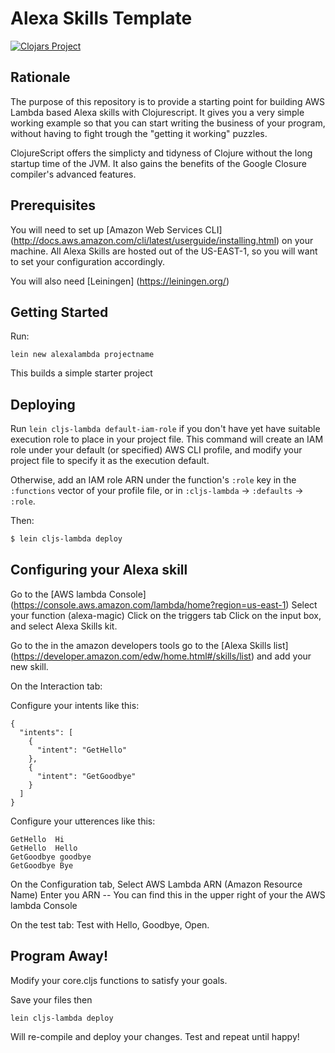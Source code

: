 # Alexa Skills Template
[![Clojars Project](https://img.shields.io/clojars/v/alexalambda/lein-template.svg)](https://clojars.org/alexalambda/lein-template)

## Rationale

The purpose of this repository is to provide a starting point for building AWS Lambda based Alexa skills with Clojurescript.  It gives you a very simple working example so that you can start writing the business of your program, without having to fight trough the "getting it working" puzzles.

ClojureScript offers the simplicty and tidyness of Clojure without the long startup time of the JVM.  It also gains the benefits of the Google Closure compiler's advanced features.

## Prerequisites 

You will need to set up [Amazon Web Services CLI] (http://docs.aws.amazon.com/cli/latest/userguide/installing.html) on your machine.   All Alexa Skills are hosted out of the US-EAST-1, so you will want to set your configuration accordingly.

You will also need [Leiningen] (https://leiningen.org/)

## Getting Started
Run:

```
lein new alexalambda projectname
```
This builds a simple starter project

## Deploying

Run `lein cljs-lambda default-iam-role` if you don't have yet have suitable
execution role to place in your project file.  This command will create an IAM
role under your default (or specified) AWS CLI profile, and modify your project
file to specify it as the execution default.

Otherwise, add an IAM role ARN under the function's `:role` key in the
`:functions` vector of your profile file, or in `:cljs-lambda` -> `:defaults` ->
`:role`.

Then:

```sh
$ lein cljs-lambda deploy
```

## Configuring your Alexa skill

Go to the [AWS lambda Console] (https://console.aws.amazon.com/lambda/home?region=us-east-1)
Select your function  (alexa-magic)
Click on the triggers tab
Click on the input box, and select Alexa Skills kit.

Go to the in the amazon developers tools go to the [Alexa Skills list] (https://developer.amazon.com/edw/home.html#/skills/list) and add your new skill.  

On the Interaction tab:

Configure your intents like this:
```
{
  "intents": [
    {
      "intent": "GetHello"
    },
    {
      "intent": "GetGoodbye"
    }
  ]
}
```

Configure your utterences like this:

```
GetHello  Hi
GetHello  Hello
GetGoodbye goodbye
GetGoodbye Bye 
```

On the Configuration tab, 
Select AWS Lambda ARN (Amazon Resource Name)
Enter you ARN --  You can find this in the upper right of your the AWS lambda Console

On the test tab:
Test with Hello, Goodbye,  Open.  

## Program Away!
Modify your core.cljs functions to satisfy your goals.  

Save your files then 

```
lein cljs-lambda deploy
```
Will re-compile and deploy your changes.   Test and repeat until happy!



